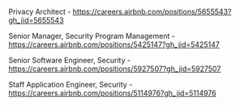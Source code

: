 Privacy Architect - https://careers.airbnb.com/positions/5655543?gh_jid=5655543

Senior Manager, Security Program Management - https://careers.airbnb.com/positions/5425147?gh_jid=5425147

Senior Software Engineer, Security  - https://careers.airbnb.com/positions/5927507?gh_jid=5927507

Staff Application Engineer, Security - https://careers.airbnb.com/positions/5114976?gh_jid=5114976

